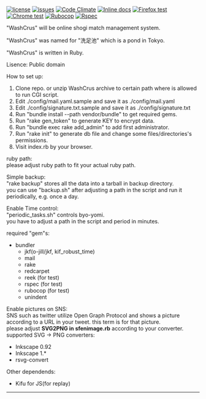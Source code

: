 [![license](https://img.shields.io/badge/license-Public%20Domain-blue.svg)](https://github.com/o-jill/washcrus/)
[![issues](https://img.shields.io/github/issues/o-jill/washcrus.svg)](https://github.com/o-jill/washcrus/issues/)
[![Code Climate](https://codeclimate.com/github/o-jill/washcrus/badges/gpa.svg)](https://codeclimate.com/github/o-jill/washcrus)
[![Inline docs](http://inch-ci.org/github/o-jill/washcrus.svg?branch=master)](http://inch-ci.org/github/o-jill/washcrus)
[![Firefox test](https://github.com/o-jill/washcrus/actions/workflows/firefoxtest.yml/badge.svg)](https://github.com/o-jill/washcrus/actions/workflows/firefoxtest.yml)
[![Chrome test](https://github.com/o-jill/washcrus/actions/workflows/chrometest.yml/badge.svg)](https://github.com/o-jill/washcrus/actions/workflows/chrometest.yml)
[![Rubocop](https://github.com/o-jill/washcrus/actions/workflows/rubocop.yml/badge.svg)](https://github.com/o-jill/washcrus/actions/workflows/rubocop.yml)
[![Rspec](https://github.com/o-jill/washcrus/actions/workflows/rspec.yml/badge.svg)](https://github.com/o-jill/washcrus/actions/workflows/rspec.yml)

"WashCrus" will be online shogi match management system.

"WashCrus" was named for "洗足池" which is a pond in Tokyo.

"WashCrus" is written in Ruby.

Lisence: Public domain

How to set up:  
1. Clone repo. or unzip WashCrus archive to certain path where is allowed to run CGI script.
2. Edit ./config/mail.yaml.sample and save it as ./config/mail.yaml
3. Edit ./config/signature.txt.sample and save it as ./config/signature.txt
4. Run "bundle install --path vendor/bundle" to get required gems.
5. Run "rake gen_token" to generate KEY to encrypt data.
6. Run "bundle exec rake add_admin" to add first administrator.
7. Run "rake init" to generate db file and change some files/directories's permissions.
8. Visit index.rb by your browser.

ruby path:  
please adjust ruby path to fit your actual ruby path.

Simple backup:  
"rake backup" stores all the data into a tarball in backup directory.  
you can use "backup.sh" after adjusting a path in the script and run it periodically, e.g. once a day.

Enable Time control:  
"periodic_tasks.sh" controls byo-yomi.  
you have to adjust a path in the script and period in minutes.

required "gem"s:  
* bundler
  * jkf(o-jill/jkf, kif_robust_time)
  * mail
  * rake
  * redcarpet
  * reek (for test)
  * rspec (for test)
  * rubocop (for test)
  * unindent

Enable pictures on SNS:  
SNS such as twitter utilize Open Graph Protocol and shows a picture according to a URL in your tweet. this term is for that picture.  
please adjust __SVG2PNG in sfenimage.rb__ according to your converter.  
supported SVG -> PNG converters:
  * Inkscape 0.92  
  * Inkscape 1.*  
  * rsvg-convert  

Other dependends:  
  * Kifu for JS(for replay)  

---
